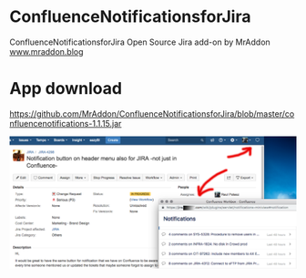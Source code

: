 # ConfluenceNotificationsforJira
ConfluenceNotificationsforJira Open Source Jira add-on by MrAddon
www.mraddon.blog

# App download
https://github.com/MrAddon/ConfluenceNotificationsforJira/blob/master/confluencenotifications-1.1.15.jar

![Screenshot Jira](confluencenotificationsforjira3.png)
